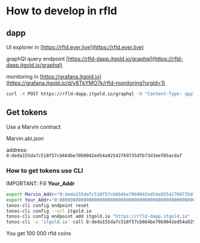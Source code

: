 # How to develop in rfld

## dapp

UI explorer in [https://rfld.ever.live](https://rfld.ever.live)

graphQl query endpoint [https://rfld-dapp.itgold.io/graphql](https://rfld-dapp.itgold.io/graphql)

monitoring in [https://grafana.itgold.io](https://grafana.itgold.io/d/y8TkYMO7k/rfld-monitoring?orgId=1)


```bash
curl -X POST https://rfld-dapp.itgold.io/graphql -H "Content-Type: application/json" -d '{"operationName":null,"variables":{},"query":"{  blocks(    filter: {workchain_id: {eq: -1}}    orderBy: {path: \"gen_utime\", direction: DESC}    limit: 1  ) {    gen_utime\n  }}"}'
```

## Get tokens

Use a Marvin contract

Marvin.abi.json

address: ``0:deda155da7c518f57cb664be70b9042ed54a92542769735dfb73d3eef85acdaf``

### How to get tokens use CLI

IMPORTANT: Fill **Your_Addr**

```bash
export Marvin_Addr="0:deda155da7c518f57cb664be70b9042ed54a92542769735dfb73d3eef85acdaf" 
export Your_Addr="0:0000000000000000000000000000000000000000000000000000000000000000"
tonos-cli config endpoint reset
tonos-cli config --url itgold.io
tonos-cli config endpoint add itgold.io "https://rfld-dapp.itgold.io"
tonos-cli -u 'itgold.io' call 0:deda155da7c518f57cb664be70b9042ed54a92542769735dfb73d3eef85acdaf grant "{\"addr\":\"$Your_Addr\"}" --abi Marvin.abi.json  
```

You get 100 000 rfld coins
